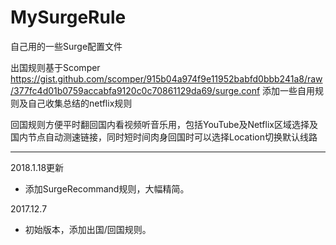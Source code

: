 # MySurgeRule


自己用的一些Surge配置文件

出国规则基于Scomper https://gist.github.com/scomper/915b04a974f9e11952babfd0bbb241a8/raw/377fc4d01b0759accabfa9120c0c70861129da69/surge.conf 添加一些自用规则及自己收集总结的netflix规则

回国规则方便平时翻回国内看视频听音乐用，包括YouTube及Netflix区域选择及国内节点自动测速链接，同时短时间肉身回国时可以选择Location切换默认线路

------
2018.1.18更新
 - 添加SurgeRecommand规则，大幅精简。

2017.12.7
- 初始版本，添加出国/回国规则。
